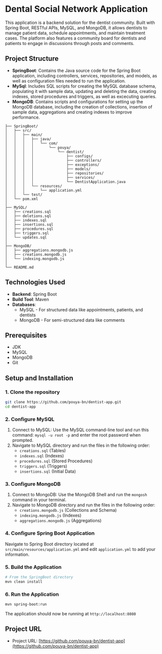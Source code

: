 # Dental Social Network Application

This application is a backend solution for the dentist community. Built with Spring Boot, RESTful APIs, MySQL, and MongoDB, it allows dentists to manage patient data, schedule appointments, and maintain treatment cases. The platform also features a community board for dentists and patients to engage in discussions through posts and comments.

## Project Structure

- **SpringBoot**: Contains the Java source code for the Spring Boot application, including controllers, services, repositories, and models, as well as configuration files needed to run the application.
- **MySql**: Includes SQL scripts for creating the MySQL database schema, populating it with sample data, updating and deleting the data, creating indexes, stored procedures and triggers, as well as excecuting queries.
- **MongoDB**: Contains scripts and configurations for setting up the MongoDB database, including the creation of collections, insertion of sample data, aggregations and creating indexes to improve performance.

```
├── SpringBoot/
│   ├── src/
│   │   ├── main/
│   │   │   ├── java/
│   │   │   │   └── com/
│   │   │   │       └── pouya/
│   │   │   │           └── dentist/
│   │   │   │               ├── configs/
│   │   │   │               ├── controllers/
│   │   │   │               ├── exceptions/
│   │   │   │               ├── models/
│   │   │   │               ├── repositories/
│   │   │   │               ├── services/
│   │   │   │               └── DentistApplication.java
│   │   │   └── resources/
│   │   │       └── application.yml
│   │   └── test/
│   └── pom.xml
│
├── MySQL/
│   ├── creations.sql
│   ├── deletions.sql
│   ├── indexes.sql
│   ├── insertions.sql
│   ├── procedures.sql
│   ├── triggers.sql
│   └── updates.sql
│
├── MongoDB/
│   ├── aggregations.mongodb.js
│   ├── creations.mongodb.js
│   └── indexing.mongodb.js
│
└── README.md
```

## Technologies Used

- **Backend**: Spring Boot
- **Build Tool**: Maven
- **Databases**:
  - MySQL - For structured data like appointments, patients, and dentists
  - MongoDB - For semi-structured data like comments

## Prerequisites

- JDK
- MySQL
- MongoDB
- Git

## Setup and Installation

### 1. Clone the repository

```bash
git clone https://github.com/pouya-bn/dentist-app.git
cd dentist-app
```

### 2. Configure MySQL

1. Connect to MySQL: Use the MySQL command-line tool and run this command: `mysql -u root -p` and enter the root password when prompted.
2. Navigate to MySQL directory and run the files in the following order:
   - `creations.sql` (Tables)
   - `indexes.sql` (Indexes)
   - `procedures.sql` (Stored Procedures)
   - `triggers.sql` (Triggers)
   - `insertions.sql` (Initial Data)


### 3. Configure MongoDB

1. Connect to MongoDB: Use the MongoDB Shell and run the `mongosh` command in your terminal.
2. Navigate to MongoDB directory and run the files in the following order:
   - `creations.mongodb.js` (Collections and Schema)
   - `indexing.mongodb.js` (Indexes)
   - `aggregations.mongodb.js` (Aggregations)


### 4. Configure Spring Boot Application

Navigate to Spring Boot directory located at `src/main/resources/application.yml` and edit `application.yml` to add your information.


### 5. Build the Application

```bash
# From the SpringBoot directory
mvn clean install
```

### 6. Run the Application

```bash
mvn spring-boot:run
```

The application should now be running at `http://localhost:8080`

## Project URL

- Project URL: [https://github.com/pouya-bn/dentist-app](https://github.com/pouya-bn/dentist-app)

